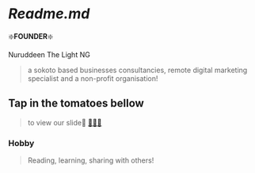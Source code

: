 # _**Readme.md**_

:sparkle:**FOUNDER**:sparkle:

Nuruddeen The Light NG

>a sokoto based businesses
>consultancies, remote digital marketing
>specialist and a non-profit organisation!

## Tap in the tomatoes bellow
>
>to view our slide🎉 [🍎🍎🍎](https://slides.com/thelightng/deck)

### **Hobby** 
>
>Reading, learning, sharing with others!


    


 
